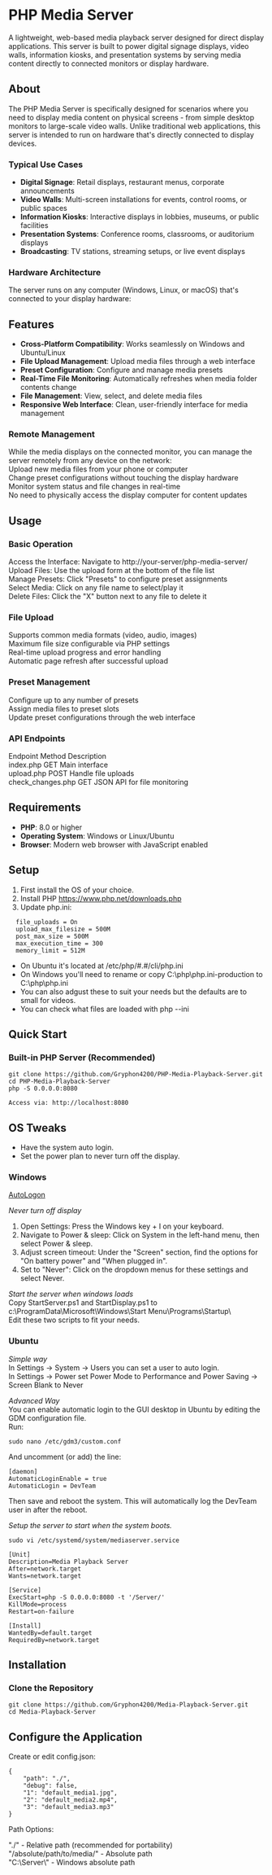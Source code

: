 # PHP Media Server

A lightweight, web-based media playback server designed for direct display applications. This server is built to power digital signage displays, video walls, information kiosks, and presentation systems by serving media content directly to connected monitors or display hardware.

## About

The PHP Media Server is specifically designed for scenarios where you need to display media content on physical screens - from simple desktop monitors to large-scale video walls. Unlike traditional web applications, this server is intended to run on hardware that's directly connected to display devices.

### Typical Use Cases
- **Digital Signage**: Retail displays, restaurant menus, corporate announcements
- **Video Walls**: Multi-screen installations for events, control rooms, or public spaces  
- **Information Kiosks**: Interactive displays in lobbies, museums, or public facilities
- **Presentation Systems**: Conference rooms, classrooms, or auditorium displays
- **Broadcasting**: TV stations, streaming setups, or live event displays

### Hardware Architecture
The server runs on any computer (Windows, Linux, or macOS) that's connected to your display hardware:

## Features

- **Cross-Platform Compatibility**: Works seamlessly on Windows and Ubuntu/Linux
- **File Upload Management**: Upload media files through a web interface
- **Preset Configuration**: Configure and manage media presets
- **Real-Time File Monitoring**: Automatically refreshes when media folder contents change
- **File Management**: View, select, and delete media files
- **Responsive Web Interface**: Clean, user-friendly interface for media management

### Remote Management
While the media displays on the connected monitor, you can manage the server remotely from any device on the network:  
Upload new media files from your phone or computer  
Change preset configurations without touching the display hardware  
Monitor system status and file changes in real-time  
No need to physically access the display computer for content updates  

## Usage  

### Basic Operation
Access the Interface: Navigate to http://your-server/php-media-server/  
Upload Files: Use the upload form at the bottom of the file list  
Manage Presets: Click "Presets" to configure preset assignments  
Select Media: Click on any file name to select/play it  
Delete Files: Click the "X" button next to any file to delete it  
### File Upload  
Supports common media formats (video, audio, images)  
Maximum file size configurable via PHP settings  
Real-time upload progress and error handling  
Automatic page refresh after successful upload  
### Preset Management  
Configure up to any number of presets  
Assign media files to preset slots  
Update preset configurations through the web interface  
### API Endpoints  
Endpoint	Method	Description  
index.php	GET	Main interface  
upload.php	POST	Handle file uploads  
check_changes.php	GET	JSON API for file monitoring  

## Requirements

- **PHP**: 8.0 or higher
- **Operating System**: Windows or Linux/Ubuntu
- **Browser**: Modern web browser with JavaScript enabled

## Setup

1. First install the OS of your choice.
2. Install PHP <https://www.php.net/downloads.php>
3. Update php.ini:
```
  file_uploads = On
  upload_max_filesize = 500M
  post_max_size = 500M
  max_execution_time = 300
  memory_limit = 512M
```
- On Ubuntu it's located at /etc/php/#.#/cli/php.ini
- On Windows you'll need to rename or copy C:\php\php.ini-production to C:\php\php.ini
- You can also adgust these to suit your needs but the defaults are to small for videos.
- You can check what files are loaded with php --ini  

## Quick Start
 
### Built-in PHP Server (Recommended)
```  
git clone https://github.com/Gryphon4200/PHP-Media-Playback-Server.git  
cd PHP-Media-Playback-Server  
php -S 0.0.0.0:8080  
  
Access via: http://localhost:8080  
```  

## OS Tweaks
- Have the system auto login. 
- Set the power plan to never turn off the display. 

### Windows 
[AutoLogon](https://learn.microsoft.com/en-us/sysinternals/downloads/autologon)  
  
*Never turn off display*  
1. Open Settings: Press the Windows key + I on your keyboard.
2. Navigate to Power & sleep: Click on System in the left-hand menu, then select Power & sleep.
3. Adjust screen timeout: Under the "Screen" section, find the options for "On battery power" and "When plugged in".
4. Set to "Never": Click on the dropdown menus for these settings and select Never.

*Start the server when windows loads*  
Copy StartServer.ps1 and StartDisplay.ps1 to c:\ProgramData\Microsoft\Windows\Start Menu\Programs\Startup\  
Edit these two scripts to fit your needs.  

### Ubuntu 
*Simple way*  
In Settings -> System -> Users you can set a user to auto login.  
In Settings -> Power set Power Mode to Performance and Power Saving -> Screen Blank to Never  

*Advanced Way*  
You can enable automatic login to the GUI desktop in Ubuntu by editing the GDM configuration file.  
Run:  
```
sudo nano /etc/gdm3/custom.conf
```  
And uncomment (or add) the line: 
```
[daemon]
AutomaticLoginEnable = true
AutomaticLogin = DevTeam
```
Then save and reboot the system. This will automatically log the DevTeam user in after the reboot.

*Setup the server to start when the system boots.*
```
sudo vi /etc/systemd/system/mediaserver.service

[Unit]
Description=Media Playback Server
After=network.target
Wants=network.target

[Service]
ExecStart=php -S 0.0.0.0:8080 -t '/Server/'
KillMode=process
Restart=on-failure

[Install]
WantedBy=default.target
RequiredBy=network.target
```

## Installation

### Clone the Repository
```
git clone https://github.com/Gryphon4200/Media-Playback-Server.git
cd Media-Playback-Server
```

## Configure the Application
Create or edit config.json:
```
{
    "path": "./",
    "debug": false,
    "1": "default_media1.jpg",
    "2": "default_media2.mp4",
    "3": "default_media3.mp3"
}
```
Path Options:

"./" - Relative path (recommended for portability)  
"/absolute/path/to/media/" - Absolute path  
"C:\\Server\\" - Windows absolute path  
